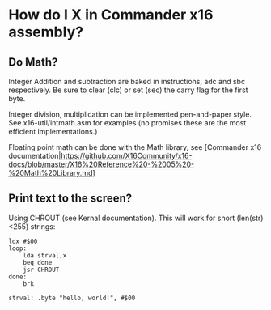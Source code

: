# How do I X in Commander x16 assembly?

## Do Math?

Integer Addition and subtraction are baked in instructions, adc and sbc respectively. Be sure to clear (clc) or set (sec) the carry flag for the first byte.

Integer division, multiplication can be implemented pen-and-paper style. See x16-util/intmath.asm for examples (no promises these are the most efficient implementations.)

Floating point math can be done with the Math library, see [Commander x16 documentation|https://github.com/X16Community/x16-docs/blob/master/X16%20Reference%20-%2005%20-%20Math%20Library.md]

## Print text to the screen?

Using CHROUT (see Kernal documentation). This will work for short (len(str)<255) strings:

```
ldx #$00
loop:
    lda strval,x
    beq done
    jsr CHROUT
done:
    brk

strval: .byte "hello, world!", #$00
```



    



